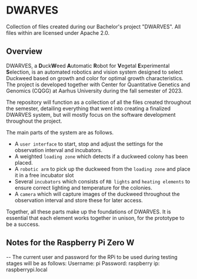 # DWARVES
Collection of files created during our Bachelor's project "DWARVES".
All files within are licensed under Apache 2.0.

## Overview
DWARVES, a **D**uck**W**eed **A**utomatic **R**obot for **V**egetal **E**xperimental **S**election, is an automated robotics and vision system designed to select Duckweed based on growth and color for optimal growth characteristics.
The project is developed together with Center for Quantitative Genetics and Genomics (CQGG) at Aarhus University during the fall semester of 2023.

The repository will function as a collection of all the files created throughout the semester, detailing everything that went into creating a finalized DWARVES system, but will mostly focus on the software development throughout the project.

The main parts of the system are as follows.
* A ``user interface`` to start, stop and adjust the settings for the observation interval and incubators.
* A weighted ``loading zone`` which detects if a duckweed colony has been placed.
* A ``robotic arm`` to pick up the duckweed from the ``loading zone`` and place it in a free incubator slot
* Several ``incubators`` which consists of ``RB lights`` and ``heating elements`` to ensure correct lighting and temperature for the colonies.
* A ``camera`` which will capture images of the duckweed throughout the observation interval and store these for later access.
  
Together, all these parts make up the foundations of DWARVES. It is essential that each element works together in unison, for the prototype to be a success.

## Notes for the Raspberry Pi Zero W
--
The current user and password for the RPi to be used during testing stages will be as follows:
Username: pi
Password: raspberry
ip: raspberrypi.local
